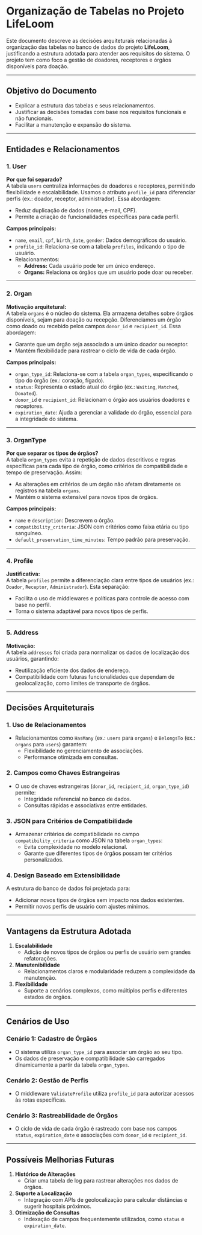 # **Organização de Tabelas no Projeto LifeLoom**

Este documento descreve as decisões arquiteturais relacionadas à organização das tabelas no banco de dados do projeto **LifeLoom**, justificando a estrutura adotada para atender aos requisitos do sistema. O projeto tem como foco a gestão de doadores, receptores e órgãos disponíveis para doação.

---

## **Objetivo do Documento**
- Explicar a estrutura das tabelas e seus relacionamentos.
- Justificar as decisões tomadas com base nos requisitos funcionais e não funcionais.
- Facilitar a manutenção e expansão do sistema.

---

## **Entidades e Relacionamentos**

### 1. **User**
**Por que foi separado?**  
A tabela `users` centraliza informações de doadores e receptores, permitindo flexibilidade e escalabilidade. Usamos o atributo `profile_id` para diferenciar perfis (ex.: doador, receptor, administrador). Essa abordagem:
- Reduz duplicação de dados (nome, e-mail, CPF).
- Permite a criação de funcionalidades específicas para cada perfil.

**Campos principais:**
- `name`, `email`, `cpf`, `birth_date`, `gender`: Dados demográficos do usuário.
- `profile_id`: Relaciona-se com a tabela `profiles`, indicando o tipo de usuário.
- Relacionamentos:
  - **Address:** Cada usuário pode ter um único endereço.
  - **Organs:** Relaciona os órgãos que um usuário pode doar ou receber.

---

### 2. **Organ**
**Motivação arquitetural:**  
A tabela `organs` é o núcleo do sistema. Ela armazena detalhes sobre órgãos disponíveis, sejam para doação ou recepção. Diferenciamos um órgão como doado ou recebido pelos campos `donor_id` e `recipient_id`. Essa abordagem:
- Garante que um órgão seja associado a um único doador ou receptor.
- Mantém flexibilidade para rastrear o ciclo de vida de cada órgão.

**Campos principais:**
- `organ_type_id`: Relaciona-se com a tabela `organ_types`, especificando o tipo do órgão (ex.: coração, fígado).
- `status`: Representa o estado atual do órgão (ex.: `Waiting`, `Matched`, `Donated`).
- `donor_id` e `recipient_id`: Relacionam o órgão aos usuários doadores e receptores.
- `expiration_date`: Ajuda a gerenciar a validade do órgão, essencial para a integridade do sistema.

---

### 3. **OrganType**
**Por que separar os tipos de órgãos?**  
A tabela `organ_types` evita a repetição de dados descritivos e regras específicas para cada tipo de órgão, como critérios de compatibilidade e tempo de preservação. Assim:
- As alterações em critérios de um órgão não afetam diretamente os registros na tabela `organs`.
- Mantém o sistema extensível para novos tipos de órgãos.

**Campos principais:**
- `name` e `description`: Descrevem o órgão.
- `compatibility_criteria`: JSON com critérios como faixa etária ou tipo sanguíneo.
- `default_preservation_time_minutes`: Tempo padrão para preservação.

---

### 4. **Profile**
**Justificativa:**  
A tabela `profiles` permite a diferenciação clara entre tipos de usuários (ex.: `Doador`, `Receptor`, `Administrador`). Esta separação:
- Facilita o uso de middlewares e políticas para controle de acesso com base no perfil.
- Torna o sistema adaptável para novos tipos de perfis.

---

### 5. **Address**
**Motivação:**  
A tabela `addresses` foi criada para normalizar os dados de localização dos usuários, garantindo:
- Reutilização eficiente dos dados de endereço.
- Compatibilidade com futuras funcionalidades que dependam de geolocalização, como limites de transporte de órgãos.

---

## **Decisões Arquiteturais**

### **1. Uso de Relacionamentos**
- Relacionamentos como `HasMany` (ex.: `users` para `organs`) e `BelongsTo` (ex.: `organs` para `users`) garantem:
  - Flexibilidade no gerenciamento de associações.
  - Performance otimizada em consultas.

### **2. Campos como Chaves Estrangeiras**
- O uso de chaves estrangeiras (`donor_id`, `recipient_id`, `organ_type_id`) permite:
  - Integridade referencial no banco de dados.
  - Consultas rápidas e associativas entre entidades.

### **3. JSON para Critérios de Compatibilidade**
- Armazenar critérios de compatibilidade no campo `compatibility_criteria` como JSON na tabela `organ_types`:
  - Evita complexidade no modelo relacional.
  - Garante que diferentes tipos de órgãos possam ter critérios personalizados.

### **4. Design Baseado em Extensibilidade**
A estrutura do banco de dados foi projetada para:
- Adicionar novos tipos de órgãos sem impacto nos dados existentes.
- Permitir novos perfis de usuário com ajustes mínimos.

---

## **Vantagens da Estrutura Adotada**

1. **Escalabilidade**
   - Adição de novos tipos de órgãos ou perfis de usuário sem grandes refatorações.
2. **Manutenibilidade**
   - Relacionamentos claros e modularidade reduzem a complexidade da manutenção.
3. **Flexibilidade**
   - Suporte a cenários complexos, como múltiplos perfis e diferentes estados de órgãos.

---

## **Cenários de Uso**

### Cenário 1: Cadastro de Órgãos
- O sistema utiliza `organ_type_id` para associar um órgão ao seu tipo.
- Os dados de preservação e compatibilidade são carregados dinamicamente a partir da tabela `organ_types`.

### Cenário 2: Gestão de Perfis
- O middleware `ValidateProfile` utiliza `profile_id` para autorizar acessos às rotas específicas.

### Cenário 3: Rastreabilidade de Órgãos
- O ciclo de vida de cada órgão é rastreado com base nos campos `status`, `expiration_date` e associações com `donor_id` e `recipient_id`.

---

## **Possíveis Melhorias Futuras**
1. **Histórico de Alterações**
   - Criar uma tabela de log para rastrear alterações nos dados de órgãos.
2. **Suporte a Localização**
   - Integração com APIs de geolocalização para calcular distâncias e sugerir hospitais próximos.
3. **Otimização de Consultas**
   - Indexação de campos frequentemente utilizados, como `status` e `expiration_date`.
